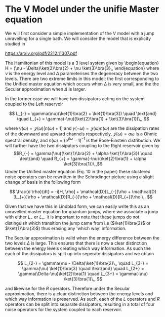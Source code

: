 # The V Model under the unifie Master equation

We will first consider a simple implementation of the V model with a jump unravelling for a single bath. We will consider the model that is explicity studied in 

https://arxiv.org/pdf/2212.11307.pdf

The Hamiltonian of this model is a 3 level system given by 
\begin{equation}
    H = (\nu - \Delta)\ket{2}\bra{2} + \nu \ket{3}\bra{3}\,,
\end{equation}
where $\nu$ is the energy level and $\Delta$ parameterises the degeneracy between the two levels. 
There are two extreme limits in this model; the first corresponding to the Unified master equation which occurs when $\Delta$ is very small, and the the Secular approximation when $\Delta$ is larger. 

In the former case we will have two dissipators acting on the system coupled to the Left reservoir

$$
L_{-} = \gamma(\nu)(\ket{1}\bra{2} + \ket{1}\bra{3}) \quad \text{and} \quad L_{+} = \gamma(-\nu)(\ket{2}\bra{1} + \ket{3}\bra{1})\,,
$$

where $\gamma(\omega) = \mathcal{J}(\omega)[n(\omega)+1]$ and $\gamma(-\omega) =  \mathcal{J}(\omega)n(\omega)$ are the dissipation rates of the downward and upward channels respectively, $\mathcal{J}(\omega)= a \omega$ is a Ohmic spectral density, and $n(\omega ) = (e^{\beta \omega} - 1)^{-1}$ is the Bose-Einstein distribution. 
We will further have the two dissipators coupling to the Right reservoir given by 
$$R_{-} = \gamma(\nu)(\ket{1}\bra{2} + \alpha \ket{1}\bra{3}) \quad \text{and} \quad R_{+} = \gamma(-\nu)(\ket{2}\bra{1} + \alpha \ket{3}\bra{1})\,,$$
Under the Unified master equation (Eq. 10 in the paper) these clustered noise operators can be rewritten in the Schrodinger picture using a slight change of basis in the following form

$$
\frac{d \rho}{dt} = -i[H, \rho] + \mathcal{D}[L_{-}]\rho + \mathcal{D}[L_{+}]\rho +  \mathcal{D}[R_{-}]\rho + \mathcal{D}[R_{+}]\rho \,.
$$

Given that we have this in Lindblad form, we can easily write this as an unravelled master equation for quantum jumps, where we associate a jump with either $L_{-}$ or $L_{+}$. It is important to note that these jumps do not distinguish which transition the jump came from i.e ($\ket{1}\bra{2}$ or $\ket{1}\bra{3}$) thus erasing any 'which way' information.

The Secular approximation is valid when the energy difference between the two levels $\Delta$ is large. This ensures that there is now a clear distinction between the energy levels creating which way information. As such the each of the dissipators is split up into seperate dissipators and we obtain

$$
L_{2-} = \gamma(\nu - \Delta)\ket{1}\bra{2}\,, \quad L_{3-} = \gamma(\nu) \ket{1}\bra{3} \quad \text{and} \quad L_{2+} = \gamma(\Delta-\nu)\ket{2}\bra{1} \quad L_{3+} = \gamma(-\nu) \ket{3}\bra{1}\,,
$$

and likewise for the $R$ operators. Therefore under the Secular approximation, there is a clear distinction between the energy levels and which way information is preserved. As such, each of the $L$ operators and $R$ operators can be split into separate dissipators, resulting in a total of four noise operators for the system coupled to each reservoir.
